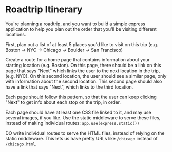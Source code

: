 # Roadtrip Itinerary

You're planning a roadtrip, and you want to build a simple express application to help you plan out the order that you'll be visiting different locations. 

First, plan out a list of at least 5 places you'd like to visit on this trip (e.g. Boston -> NYC -> Chicago -> Boulder -> San Francisco)

Create a route for a home page that contains information about your starting location (e.g. Boston). On this page, there should be a link on this page that says "Next" which links the user to the next location in the trip, (e.g. NYC). On this second location, the user should see a similar page, only with information about the second location. This second page should also have a link that says "Next", which links to the third location.

Each page should follow this pattern, so that the user can keep clicking "Next" to get info about each stop on the trip, in order.

Each page should have at least one CSS file linked to it, and may use several images, if you like. Use the static middleware to serve these files, instead of making individual routes: `app.use(express.static())`

DO write individual routes to serve the HTML files, instead of relying on the static middleware. This lets us have pretty URLs like `/chicago` instead of `/chicago.html`.